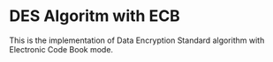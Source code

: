 # DES Algoritm with ECB
 This is the implementation of Data Encryption Standard algorithm with Electronic Code Book mode.
